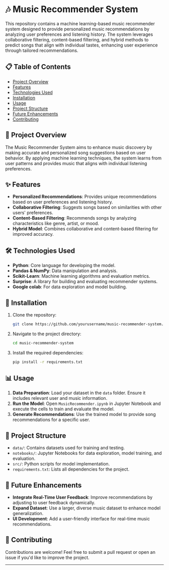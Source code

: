 
# 🎶 Music Recommender System

This repository contains a machine learning-based music recommender system designed to provide personalized music recommendations by analyzing user preferences and listening history. The system leverages collaborative filtering, content-based filtering, and hybrid methods to predict songs that align with individual tastes, enhancing user experience through tailored recommendations.

## 📋 Table of Contents
- [Project Overview](#project-overview)
- [Features](#features)
- [Technologies Used](#technologies-used)
- [Installation](#installation)
- [Usage](#usage)
- [Project Structure](#project-structure)
- [Future Enhancements](#future-enhancements)
- [Contributing](#contributing)

## 📘 Project Overview
The Music Recommender System aims to enhance music discovery by making accurate and personalized song suggestions based on user behavior. By applying machine learning techniques, the system learns from user patterns and provides music that aligns with individual listening preferences.

## ✨ Features
- **Personalized Recommendations**: Provides unique recommendations based on user preferences and listening history.
- **Collaborative Filtering**: Suggests songs based on similarities with other users' preferences.
- **Content-Based Filtering**: Recommends songs by analyzing characteristics like genre, artist, or mood.
- **Hybrid Model**: Combines collaborative and content-based filtering for improved accuracy.

## 🛠️ Technologies Used
- **Python**: Core language for developing the model.
- **Pandas & NumPy**: Data manipulation and analysis.
- **Scikit-Learn**: Machine learning algorithms and evaluation metrics.
- **Surprise**: A library for building and evaluating recommender systems.
- **Google colab**: For data exploration and model building.

## 🚀 Installation
1. Clone the repository:
    ```bash
    git clone https://github.com/yourusername/music-recommender-system.git
    ```
2. Navigate to the project directory:
    ```bash
    cd music-recommender-system
    ```
3. Install the required dependencies:
    ```bash
    pip install -r requirements.txt
    ```

## 📊 Usage
1. **Data Preparation**: Load your dataset in the `data` folder. Ensure it includes relevant user and music information.
2. **Run the Model**: Open `MusicRecommender.ipynb` in Jupyter Notebook and execute the cells to train and evaluate the model.
3. **Generate Recommendations**: Use the trained model to provide song recommendations for a specific user.

## 📂 Project Structure
- `data/`: Contains datasets used for training and testing.
- `notebooks/`: Jupyter Notebooks for data exploration, model training, and evaluation.
- `src/`: Python scripts for model implementation.
- `requirements.txt`: Lists all dependencies for the project.

## 🌱 Future Enhancements
- **Integrate Real-Time User Feedback**: Improve recommendations by adjusting to user feedback dynamically.
- **Expand Dataset**: Use a larger, diverse music dataset to enhance model generalization.
- **UI Development**: Add a user-friendly interface for real-time music recommendations.

## 🤝 Contributing
Contributions are welcome! Feel free to submit a pull request or open an issue if you'd like to improve the project.

---

